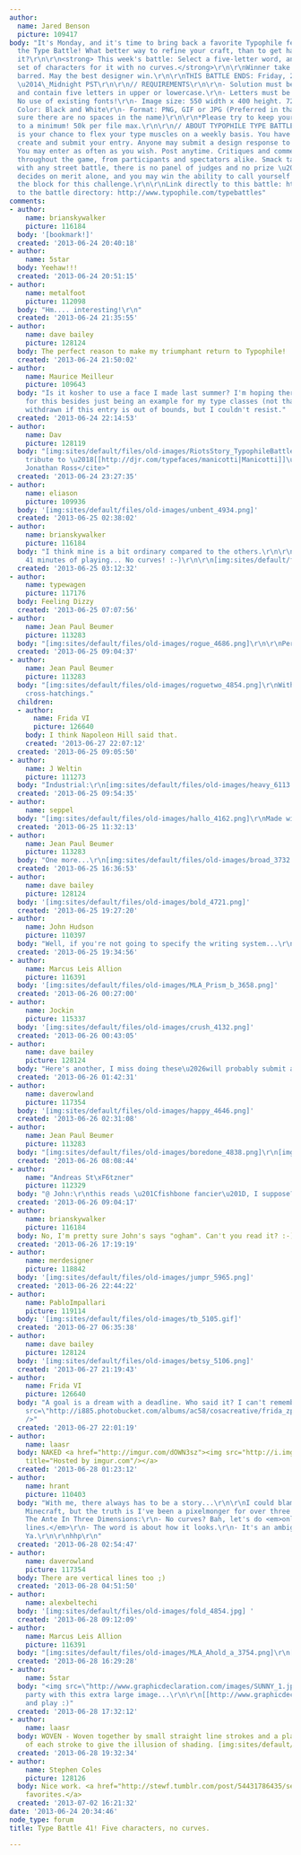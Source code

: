 ```yaml
---
author:
  name: Jared Benson
  picture: 109417
body: "It's Monday, and it's time to bring back a favorite Typophile feature \u2014
  the Type Battle! What better way to refine your craft, than to get hands-on with
  it?\r\n\r\n<strong> This week's battle: Select a five-letter word, and design a
  set of characters for it with no curves.</strong>\r\n\r\nWinner take all, no holds
  barred. May the best designer win.\r\n\r\nTHIS BATTLE ENDS: Friday, 28 June 2013
  \u2014\_Midnight PST\r\n\r\n// REQUIREMENTS\r\n\r\n- Solution must be typographic
  and contain five letters in upper or lowercase.\r\n- Letters must be custom drawn.
  No use of existing fonts!\r\n- Image size: 550 width x 400 height. 72 dpi*\r\n-
  Color: Black and White\r\n- Format: PNG, GIF or JPG (Preferred in that order. Mmake
  sure there are no spaces in the name)\r\n\r\n*Please try to keep your file sizes
  to a minimum! 50k per file max.\r\n\r\n// ABOUT TYPOPHILE TYPE BATTLES\r\n\r\nThis
  is your chance to flex your type muscles on a weekly basis. You have one week to
  create and submit your entry. Anyone may submit a design response to the challenge.
  You may enter as often as you wish. Post anytime. Critiques and comments are welcome
  throughout the game, from participants and spectators alike. Smack talk is encouraged.\r\n\r\nAs
  with any street battle, there is no panel of judges and no prize \u2014 the community
  decides on merit alone, and you may win the ability to call yourself the best on
  the block for this challenge.\r\n\r\nLink directly to this battle: http://www.typophile.com/battle41\r\nLink
  to the battle directory: http://www.typophile.com/typebattles"
comments:
- author:
    name: brianskywalker
    picture: 116184
  body: '[bookmark!]'
  created: '2013-06-24 20:40:18'
- author:
    name: 5star
  body: Yeehaw!!!
  created: '2013-06-24 20:51:15'
- author:
    name: metalfoot
    picture: 112098
  body: "Hm.... interesting!\r\n"
  created: '2013-06-24 21:35:55'
- author:
    name: dave bailey
    picture: 128124
  body: The perfect reason to make my triumphant return to Typophile!
  created: '2013-06-24 21:50:02'
- author:
    name: Maurice Meilleur
    picture: 109643
  body: "Is it kosher to use a face I made last summer? I'm hoping there's an application
    for this besides just being an example for my type classes (not that that's unimportant):\r\n\r\n[img:sites/default/files/old-images/cubic_typobattle_4924.png]\r\n\r\nCheerfully
    withdrawn if this entry is out of bounds, but I couldn't resist."
  created: '2013-06-24 22:14:53'
- author:
    name: Dav
    picture: 128119
  body: "[img:sites/default/files/old-images/RiotsStory_TypophileBattle41_Dav_4017.png]\r\n\r\n<cite>*A
    tribute to \u2018[[http://djr.com/typefaces/manicotti|Manicotti]]\u2019, by David
    Jonathan Ross</cite>"
  created: '2013-06-24 23:27:35'
- author:
    name: eliason
    picture: 109936
  body: '[img:sites/default/files/old-images/unbent_4934.png]'
  created: '2013-06-25 02:38:02'
- author:
    name: brianskywalker
    picture: 116184
  body: "I think mine is a bit ordinary compared to the others.\r\n\r\nProbably about
    41 minutes of playing... No curves! :-)\r\n\r\n[img:sites/default/files/old-images/41_light_4149.png][img:sites/default/files/old-images/41_medium_5817.png][img:sites/default/files/old-images/41_black_3642.png]"
  created: '2013-06-25 03:12:32'
- author:
    name: typewagen
    picture: 117176
  body: Feeling Dizzy
  created: '2013-06-25 07:07:56'
- author:
    name: Jean Paul Beumer
    picture: 113283
  body: "[img:sites/default/files/old-images/rogue_4686.png]\r\n\r\nPerhaps too Beowulf?"
  created: '2013-06-25 09:04:37'
- author:
    name: Jean Paul Beumer
    picture: 113283
  body: "[img:sites/default/files/old-images/roguetwo_4854.png]\r\nWith 4 different
    cross-hatchings."
  children:
  - author:
      name: Frida VI
      picture: 126640
    body: I think Napoleon Hill said that.
    created: '2013-06-27 22:07:12'
  created: '2013-06-25 09:05:50'
- author:
    name: J Weltin
    picture: 111273
  body: "Industrial:\r\n[img:sites/default/files/old-images/heavy_6113.png]"
  created: '2013-06-25 09:54:35'
- author:
    name: seppel
  body: "[img:sites/default/files/old-images/hallo_4162.png]\r\nMade with tape."
  created: '2013-06-25 11:32:13'
- author:
    name: Jean Paul Beumer
    picture: 113283
  body: "One more...\r\n[img:sites/default/files/old-images/broad_3732.png]"
  created: '2013-06-25 16:36:53'
- author:
    name: dave bailey
    picture: 128124
  body: '[img:sites/default/files/old-images/bold_4721.png]'
  created: '2013-06-25 19:27:20'
- author:
    name: John Hudson
    picture: 110397
  body: "Well, if you're not going to specify the writing system...\r\n[img:sites/default/files/old-images/ogham_5895.png]"
  created: '2013-06-25 19:34:56'
- author:
    name: Marcus Leis Allion
    picture: 116391
  body: '[img:sites/default/files/old-images/MLA_Prism_b_3658.png]'
  created: '2013-06-26 00:27:00'
- author:
    name: Jockin
    picture: 115337
  body: '[img:sites/default/files/old-images/crush_4132.png]'
  created: '2013-06-26 00:43:05'
- author:
    name: dave bailey
    picture: 128124
  body: "Here's another, I miss doing these\u2026will probably submit a few more!\r\n[img:sites/default/files/old-images/carpe_3592.png]"
  created: '2013-06-26 01:42:31'
- author:
    name: daverowland
    picture: 117354
  body: '[img:sites/default/files/old-images/happy_4646.png]'
  created: '2013-06-26 02:31:08'
- author:
    name: Jean Paul Beumer
    picture: 113283
  body: "[img:sites/default/files/old-images/boredone_4838.png]\r\n[img:sites/default/files/old-images/boredtwo_5548.png]"
  created: '2013-06-26 08:08:44'
- author:
    name: "Andreas St\xF6tzner"
    picture: 112329
  body: "@ John:\r\nthis reads \u201Cfishbone fancier\u201D, I suppose?\r\nvery smart!"
  created: '2013-06-26 09:04:17'
- author:
    name: brianskywalker
    picture: 116184
  body: No, I'm pretty sure John's says "ogham". Can't you read it? :-)
  created: '2013-06-26 17:19:19'
- author:
    name: merdesigner
    picture: 118842
  body: '[img:sites/default/files/old-images/jumpr_5965.png]'
  created: '2013-06-26 22:44:22'
- author:
    name: PabloImpallari
    picture: 119114
  body: '[img:sites/default/files/old-images/tb_5105.gif]'
  created: '2013-06-27 06:35:38'
- author:
    name: dave bailey
    picture: 128124
  body: '[img:sites/default/files/old-images/betsy_5106.png]'
  created: '2013-06-27 21:19:43'
- author:
    name: Frida VI
    picture: 126640
  body: "A goal is a dream with a deadline. Who said it? I can't remember.\r\n\r\n<img
    src=\"http://i885.photobucket.com/albums/ac58/cosacreative/frida_zpsb358af3b.png\"
    />"
  created: '2013-06-27 22:01:19'
- author:
    name: laasr
  body: NAKED <a href="http://imgur.com/dOWN3sz"><img src="http://i.imgur.com/dOWN3sz.png"
    title="Hosted by imgur.com"/></a>
  created: '2013-06-28 01:23:12'
- author:
    name: hrant
    picture: 110403
  body: "With me, there always has to be a story...\r\n\r\nI could blame my kids playing
    Minecraft, but the truth is I've been a pixelmonger for over three decades, so:\r\n[img:sites/default/files/old-images/slots_6544.gif]\r\n\r\nUpping
    The Ante In Three Dimensions:\r\n- No curves? Bah, let's do <em>only horizontal
    lines.</em>\r\n- The word is about how it looks.\r\n- It's an ambigram.\r\n\r\nBoo.
    Ya.\r\n\r\nhhp\r\n"
  created: '2013-06-28 02:54:47'
- author:
    name: daverowland
    picture: 117354
  body: There are vertical lines too ;)
  created: '2013-06-28 04:51:50'
- author:
    name: alexbeltechi
  body: '[img:sites/default/files/old-images/fold_4854.jpg] '
  created: '2013-06-28 09:12:09'
- author:
    name: Marcus Leis Allion
    picture: 116391
  body: "[img:sites/default/files/old-images/MLA_Ahold_a_3754.png]\r\n[img:sites/default/files/old-images/MLA_Ahold_b_3653.png]"
  created: '2013-06-28 16:29:28'
- author:
    name: 5star
  body: "<img src=\"http://www.graphicdeclaration.com/images/SUNNY_1.jpg\">\r\n\r\nColoring
    party with this extra large image...\r\n\r\n[[http://www.graphicdeclaration.com/images/SUNNY_colorparty.jpg|SUNNY_colorparty.jpg]]\r\n\r\n...print
    and play :)"
  created: '2013-06-28 17:32:12'
- author:
    name: laasr
  body: WOVEN - Woven together by small straight line strokes and a play on the width
    of each stroke to give the illusion of shading. [img:sites/default/files/old-images/typophile-woven_4118.png][img:sites/default/files/old-images/typophile-woven-closeup_4300.png]
  created: '2013-06-28 19:32:34'
- author:
    name: Stephen Coles
    picture: 128126
  body: Nice work. <a href="http://stewf.tumblr.com/post/54431786435/selected-entries-from-typophiles-type-battle-41">Some
    favorites.</a>
  created: '2013-07-02 16:21:32'
date: '2013-06-24 20:34:46'
node_type: forum
title: Type Battle 41! Five characters, no curves.

---
```

